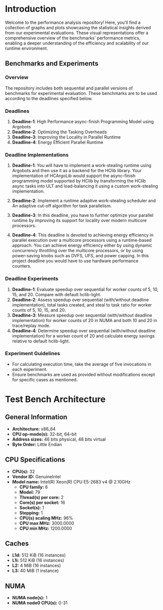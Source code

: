 # Introduction

Welcome to the performance analysis repository! Here, you'll find a collection of graphs and plots showcasing the statistical insights derived from our experimental evaluations. These visual representations offer a comprehensive overview of the benchmarks' performance metrics, enabling a deeper understanding of the efficiency and scalability of our runtime environment.

## Benchmarks and Experiments

### Overview
The repository includes both sequential and parallel versions of benchmarks for experimental evaluation. These benchmarks are to be used according to the deadlines specified below.

### Deadlines
1. **Deadline-1**: High Performance async-finish Programming Model using Argobots
2. **Deadline-2**: Optimizing the Tasking Overheads
3. **Deadline-3**: Improving the Locality in Parallel Runtime
4. **Deadline-4**: Energy Efficient Parallel Runtime

### Deadline Implementations
1. **Deadline-1**: You will have to implement a work-stealing runtime using Argobots and then use it as a backend for the HClib library. Your implementation of HCArgoLib would support the async-finish programming model supported by HClib by transforming the HClib async tasks into ULT and load-balancing it using a custom work-stealing implementation.

2. **Deadline-2**: Implement a runtime adaptive work-stealing scheduler and An adaptive cut-off algorithm for task parallelism.

3. **Deadline-3**: In this deadline, you have to further optimize your parallel runtime by improving its support for locality over modern multicore processors.

4. **Deadline-4**: This deadline is devoted to achieving energy efficiency in parallel execution over a multicore processors using a runtime-based approach. You can achieve energy efficiency either by using dynamic concurrency throttling over the multicore processors, or by using power-saving knobs such as DVFS, UFS, and power capping. In this project deadline you would have to use hardware
performance counters.


### Deadline Experiments
1. **Deadline-1**: Evaluate speedup over sequential for worker counts of 5, 10, 15, and 20. Compare with default hclib-light.
2. **Deadline-2**: Assess speedup over sequential (with/without deadline implementation), total tasks created, and steal to task ratio for worker counts of 5, 10, 15, and 20.
3. **Deadline-3**: Measure speedup over sequential (with/without deadline implementation) for worker counts of 20 in NUMA and both 10 and 20 in trace/replay mode.
4. **Deadline-4**: Determine speedup over sequential (with/without deadline implementation) for a worker count of 20 and calculate energy savings relative to default hclib-light.

### Experiment Guidelines
- For calculating execution time, take the average of five invocations in each experiment.
- Ensure benchmarks are used as provided without modifications except for specific cases as mentioned.


# Test Bench Architecture

## General Information
- **Architecture:** x86_64
- **CPU op-mode(s):** 32-bit, 64-bit
- **Address sizes:** 46 bits physical, 48 bits virtual
- **Byte Order:** Little Endian

## CPU Specifications
- **CPU(s):** 32
- **Vendor ID:** GenuineIntel
- **Model name:** Intel(R) Xeon(R) CPU E5-2683 v4 @ 2.10GHz
  - **CPU family:** 6
  - **Model:** 79
  - **Thread(s) per core:** 2
  - **Core(s) per socket:** 16
  - **Socket(s):** 1
  - **Stepping:** 1
  - **CPU(s) scaling MHz:** 96%
  - **CPU max MHz:** 3000.0000
  - **CPU min MHz:** 1200.0000

## Caches
- **L1d:** 512 KiB (16 instances)
- **L1i:** 512 KiB (16 instances)
- **L2:** 4 MiB (16 instances)
- **L3:** 40 MiB (1 instance)

## NUMA
- **NUMA node(s):** 1
- **NUMA node0 CPU(s):** 0-31
